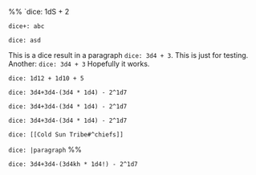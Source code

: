 %%
`dice: 1dS + 2

`dice+: abc`

`dice: asd`

This is a dice result in a paragraph  `dice: 3d4 + 3`. This is just for testing. Another: `dice: 3d4 + 3` Hopefully it works.  

`dice: 1d12 + 1d10 + 5`

`dice: 3d4+3d4-(3d4 * 1d4) - 2^1d7`


`dice: 3d4+3d4-(3d4 * 1d4) - 2^1d7`

`dice: 3d4+3d4-(3d4 * 1d4) - 2^1d7`

`dice: [[Cold Sun Tribe#^chiefs]]`

`dice: |paragraph`
%%



`dice: 3d4+3d4-(3d4kh * 1d4!) - 2^1d7`